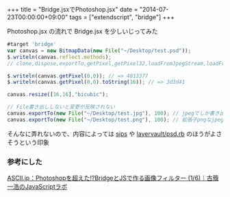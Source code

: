 +++
title = "Bridge.jsxでPhotoshop.jsx"
date = "2014-07-23T00:00:00+09:00"
tags = ["extendscript", "bridge"]
+++

Photoshop.jsx の流れで Bridge.jsx を少しいじってみた

```js
#target 'bridge'
var canvas = new BitmapData(new File("~/Desktop/test.psd"));
$.writeln(canvas.reflect.methods);
// clone,dispose,exportTo,getPixel,getPixel32,loadFromJpegStream,loadFromPngStream,resize,rotate,setPixel,setPixel32

$.writeln(canvas.getPixel(0,0)); // => 4013377
$.writeln(canvas.getPixel(0,0).toString(16)); // => 3d3d41

canvas.resize([16,16],"bicubic");

// File書き出ししないと変更が反映されない
canvas.exportTo(new File("~/Desktop/test.jpg"), 100); // jpegでしか書き出しされない
canvas.exportTo(new File("~/Desktop/test.png"), 100); // 拡張子pngなjpegが書き出される
```

そんなに弄れないので、内容によっては [sips](https://developer.apple.com/library/mac/documentation/Darwin/Reference/ManPages/man1/sips.1.html) や  [layervault/psd.rb](https://github.com/layervault/psd.rb) のほうがよさそうという印象

### 参考にした

[ASCII.jp：Photoshopを超えた!?BridgeとJSで作る画像フィルター (1/6)｜古籏一浩のJavaScriptラボ](http://ascii.jp/elem/000/000/500/500608/)